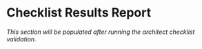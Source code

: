 # Checklist Results Report

_This section will be populated after running the architect checklist validation._

